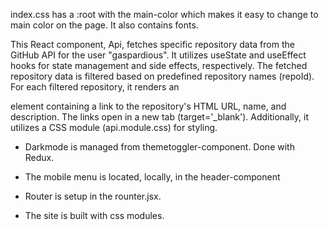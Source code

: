 

index.css has a :root with the main-color which makes it easy to change to main color on the page. It also contains fonts. 

This React component, Api, fetches specific repository data from the GitHub API for the user "gaspardious". It utilizes useState and useEffect hooks for state management and side effects, respectively. The fetched repository data is filtered based on predefined repository names (repoId). For each filtered repository, it renders an <article> element containing a link to the repository's HTML URL, name, and description. The links open in a new tab (target='_blank'). Additionally, it utilizes a CSS module (api.module.css) for styling.

- Darkmode is managed from themetoggler-component. Done with Redux. 

- The mobile menu is located, locally, in the header-component

- Router is setup in the rounter.jsx. 

- The site is built with css modules. 
